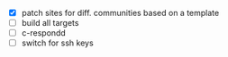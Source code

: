 - [x] patch sites for diff. communities based on a template
- [ ] build all targets
- [ ] c-respondd
- [ ] switch for ssh keys
